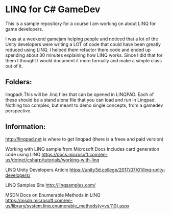 # LINQ for C# GameDev

This is a sample repository for a course I am working on about LINQ for game developers.

I was at a weekend gamejam helping people and noticed that a lot of the Unity developers were writing a LOT of code that could have been greatly reduced using LINQ.  I helped them refactor there code and ended up spending about 30 minutes explaining how LINQ works.  Since I did that for them I thought I would document it more formally and make a simple class out of it.

## Folders:

linqpad\   This will be .linq files that can be opened in LINQPAD.  Each of these should be a stand alone file that you can load and run in Linqpad.  Nothing too complex, but meant to demo single concepts, from a gamedev perspective.  



## Information:

http://linqpad.net is where to get linqpad (there is a freee and paid version)

Working with LINQ sample from Microsoft Docs
Includes card generation code using LINQ
https://docs.microsoft.com/en-us/dotnet/csharp/tutorials/working-with-linq

LINQ Unity Developers Article
https://unity3d.college/2017/07/01/linq-unity-developers/

LINQ Samples Site
http://linqsamples.com/

MSDN Docs on Enumerable Methods in LINQ
https://msdn.microsoft.com/en-us/library/system.linq.enumerable_methods(v=vs.110).aspx


